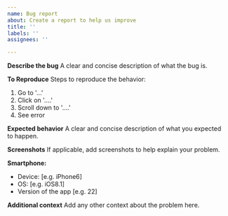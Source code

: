 ```yaml
---
name: Bug report
about: Create a report to help us improve
title: ''
labels: ''
assignees: ''

---
```


**Describe the bug**
A clear and concise description of what the bug is.

**To Reproduce**
Steps to reproduce the behavior:
1. Go to '...'
2. Click on '....'
3. Scroll down to '....'
4. See error

**Expected behavior**
A clear and concise description of what you expected to happen.

**Screenshots**
If applicable, add screenshots to help explain your problem.


**Smartphone:**
 - Device: [e.g. iPhone6]
 - OS: [e.g. iOS8.1]
 - Version of the app [e.g. 22]

**Additional context**
Add any other context about the problem here.
